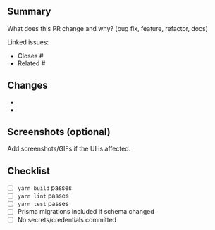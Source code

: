 ## Summary
What does this PR change and why? (bug fix, feature, refactor, docs)

Linked issues:
- Closes #
- Related #

## Changes
- 
- 

## Screenshots (optional)
Add screenshots/GIFs if the UI is affected.

## Checklist
- [ ] `yarn build` passes
- [ ] `yarn lint` passes
- [ ] `yarn test` passes
- [ ] Prisma migrations included if schema changed
- [ ] No secrets/credentials committed
